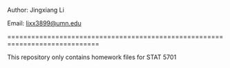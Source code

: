 Author: Jingxiang Li

Email: lixx3899@umn.edu

=============================================================================

This repository only contains homework files for STAT 5701